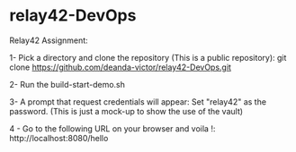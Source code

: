 # relay42-DevOps
Relay42 Assignment:

1- Pick a directory and clone the repository (This is a public repository):
git clone https://github.com/deanda-victor/relay42-DevOps.git

2- Run the build-start-demo.sh

3- A prompt that request credentials will appear: Set "relay42" as the password. (This is just a mock-up to show the use of the vault)

4 - Go to the following URL on your browser and voila !:
http://localhost:8080/hello
